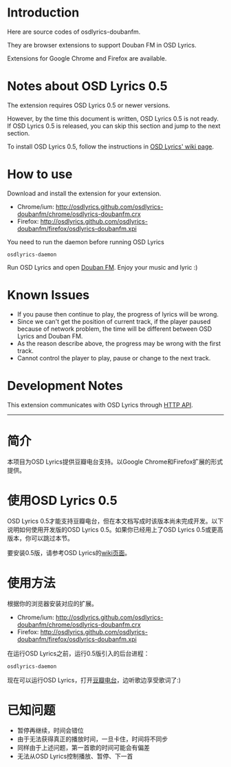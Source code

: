 Introduction
==========

Here are source codes of osdlyrics-doubanfm.

They are browser extensions to support Douban FM in OSD Lyrics.

Extensions for Google Chrome and Firefox are available.

Notes about OSD Lyrics 0.5
==========

The extension requires OSD Lyrics 0.5 or newer versions.

However, by the time this document is written, OSD Lyrics 0.5 is not ready. If OSD Lyrics 0.5 is released, you can skip this section and jump to the next section.

To install OSD Lyrics 0.5, follow the instructions in [OSD Lyrics' wiki page](http://code.google.com/p/osd-lyrics/wiki/InstallDaemon).

How to use
==========

Download and install the extension for your extension.

 - Chrome/ium: http://osdlyrics.github.com/osdlyrics-doubanfm/chrome/osdlyrics-doubanfm.crx
 - Firefox: http://osdlyrics.github.com/osdlyrics-doubanfm/firefox/osdlyrics-doubanfm.xpi

You need to run the daemon before running OSD Lyrics

    osdlyrics-daemon

Run OSD Lyrics and open [Douban FM](http://douban.fm). Enjoy your music and lyric :)

Known Issues
==========
* If you pause then continue to play, the progress of lyrics will be wrong.
* Since we can't get the position of current track, if the player paused because of network problem, the time will be different between OSD Lyrics and Douban FM.
* As the reason describe above, the progress may be wrong with the first track.
* Cannot control the player to play, pause or change to the next track.

Development Notes
==========

This extension communicates with OSD Lyrics through [HTTP API](https://github.com/osdlyrics/osdlyrics/blob/0.5-series/doc/http.rst).

----

简介
==========

本项目为OSD Lyrics提供豆瓣电台支持。以Google Chrome和Firefox扩展的形式提供。

使用OSD Lyrics 0.5
==========

OSD Lyrics 0.5才能支持豆瓣电台，但在本文档写成时该版本尚未完成开发。以下说明如何使用开发版的OSD Lyrics 0.5。如果你已经用上了OSD Lyrics 0.5或更高版本，你可以跳过本节。

要安装0.5版，请参考OSD Lyrics的[wiki页面](http://code.google.com/p/osd-lyrics/wiki/InstallDaemon)。

使用方法
==========

根据你的浏览器安装对应的扩展。

 - Chrome/ium: http://osdlyrics.github.com/osdlyrics-doubanfm/chrome/osdlyrics-doubanfm.crx
 - Firefox: http://osdlyrics.github.com/osdlyrics-doubanfm/firefox/osdlyrics-doubanfm.xpi

在运行OSD Lyrics之前，运行0.5版引入的后台进程：

    osdlyrics-daemon

现在可以运行OSD Lyrics，打开[豆瓣电台](http://douban.fm)，边听歌边享受歌词了:)

已知问题
==========
* 暂停再继续，时间会错位
* 由于无法获得真正的播放时间，一旦卡住，时间将不同步
* 同样由于上述问题，第一首歌的时间可能会有偏差
* 无法从OSD Lyrics控制播放、暂停、下一首

